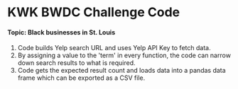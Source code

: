 # KWK BWDC Challenge Code

#### Topic: Black businesses in St. Louis

1. Code builds Yelp search URL and uses Yelp API Key to fetch data.
2. By assigning a value to the 'term' in every function, the code can narrow down search results to what is required.
3. Code gets the expected result count and loads data into a pandas data frame which can be exported as a CSV file.

